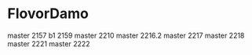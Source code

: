# FlovorDamo
master 2157
b1 2159
master 2210
master 2216.2
master 2217
master 2218
master 2221
master 2222